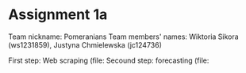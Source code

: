 # Assignment 1a

Team nickname: Pomeranians
Team members' names: Wiktoria Sikora (ws1231859), Justyna Chmielewska (jc124736)

First step: Web scraping (file:
Secound step: forecasting (file:
